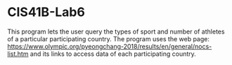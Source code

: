 # CIS41B-Lab6
This program lets the user query the types of sport and number of athletes of a particular participating country.
The program uses the web page:  https://www.olympic.org/pyeongchang-2018/results/en/general/nocs-list.htm
and its links to access data of each participating country.
